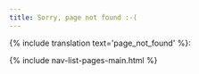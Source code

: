 ```yaml
---
title: Sorry, page not found :-(
---
```

{% include translation text='page_not_found' %}:

{% include nav-list-pages-main.html %}

